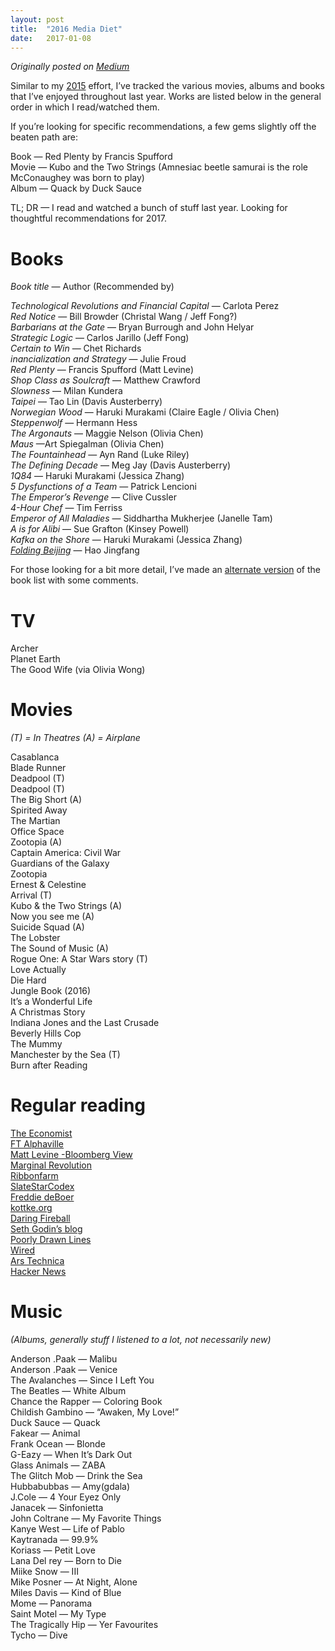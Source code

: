 ```yaml
---
layout: post
title:  "2016 Media Diet"
date:   2017-01-08
---
```


*Originally posted on [Medium](https://medium.com/@smflem/2016-media-diet-a9d441f6d7b)*

Similar to my [2015](https://smflem.github.io/2016/01/10/2015_media_diet.html) effort, I’ve tracked the various movies, albums and books that I’ve enjoyed throughout last year. Works are listed below in the general order in which I read/watched them.

If you’re looking for specific recommendations, a few gems slightly off the beaten path are:

Book — Red Plenty by Francis Spufford<br>
Movie — Kubo and the Two Strings (Amnesiac beetle samurai is the role McConaughey was born to play)<br>
Album — Quack by Duck Sauce<br>

TL; DR — I read and watched a bunch of stuff last year. Looking for thoughtful recommendations for 2017.

# **Books**
*Book title* — Author (Recommended by)

*Technological Revolutions and Financial Capital* — Carlota Perez<br>
*Red Notice* — Bill Browder (Christal Wang / Jeff Fong?)<br>
*Barbarians at the Gate* — Bryan Burrough and John Helyar<br>
*Strategic Logic* — Carlos Jarillo (Jeff Fong)<br>
*Certain to Win* — Chet Richards<br>
*inancialization and Strategy* — Julie Froud<br>
*Red Plenty* — Francis Spufford (Matt Levine)<br>
*Shop Class as Soulcraft* — Matthew Crawford<br>
*Slowness* — Milan Kundera<br>
*Taipei* — Tao Lin (Davis Austerberry)<br>
*Norwegian Wood* — Haruki Murakami (Claire Eagle / Olivia Chen)<br>
*Steppenwolf* — Hermann Hess<br>
*The Argonauts* — Maggie Nelson (Olivia Chen)<br>
*Maus* —Art Spiegalman (Olivia Chen)<br>
*The Fountainhead* — Ayn Rand (Luke Riley)<br>
*The Defining Decade* — Meg Jay (Davis Austerberry)<br>
*1Q84* — Haruki Murakami (Jessica Zhang)<br>
*5 Dysfunctions of a Team* — Patrick Lencioni<br>
*The Emperor’s Revenge* — Clive Cussler<br>
*4-Hour Chef* — Tim Ferriss<br>
*Emperor of All Maladies* — Siddhartha Mukherjee (Janelle Tam)<br>
*A is for Alibi* — Sue Grafton (Kinsey Powell)<br>
*Kafka on the Shore* — Haruki Murakami (Jessica Zhang)<br>
*[Folding Beijing](http://uncannymagazine.com/article/folding-beijing-2/)* — Hao Jingfang<br>

For those looking for a bit more detail, I’ve made an [alternate version](https://smflem.github.io/2017/01/08/2016_media_diet_books.html) of the book list with some comments.

# **TV**

Archer<br>
Planet Earth<br>
The Good Wife (via Olivia Wong)<br>

# **Movies**
*(T) = In Theatres (A) = Airplane*

Casablanca <br>
Blade Runner <br>
Deadpool (T) <br>
Deadpool (T)<br>
The Big Short (A)<br>
Spirited Away<br>
The Martian<br>
Office Space<br>
Zootopia (A)<br>
Captain America: Civil War<br>
Guardians of the Galaxy<br>
Zootopia<br>
Ernest & Celestine<br>
Arrival (T)<br>
Kubo & the Two Strings (A)<br>
Now you see me (A)<br>
Suicide Squad (A)<br>
The Lobster<br>
The Sound of Music (A)<br>
Rogue One: A Star Wars story (T)<br>
Love Actually<br>
Die Hard<br>
Jungle Book (2016)<br>
It’s a Wonderful Life<br>
A Christmas Story<br>
Indiana Jones and the Last Crusade<br>
Beverly Hills Cop<br>
The Mummy<br>
Manchester by the Sea (T)<br>
Burn after Reading<br>

# **Regular reading**

[The Economist](https://www.economist.com/)<br>
[FT Alphaville](http://ftalphaville.ft.com/)<br>
[Matt Levine -Bloomberg View](http://www.bloombergview.com/contributors/matt-levine)<br>
[Marginal Revolution](http://marginalrevolution.com/)<br>
[Ribbonfarm](http://www.ribbonfarm.com/)<br>
[SlateStarCodex](http://slatestarcodex.com/)<br>
[Freddie deBoer](http://fredrikdeboer.com/blog/)<br>
[kottke.org](http://kottke.org/)<br>
[Daring Fireball](http://daringfireball.net/)<br>
[Seth Godin’s blog](http://sethgodin.typepad.com/)<br>
[Poorly Drawn Lines](http://poorlydrawnlines.com/)<br>
[Wired](https://www.wired.com/)<br>
[Ars Technica](https://arstechnica.com/)<br>
[Hacker News](https://news.ycombinator.com/)<br>

# **Music**
*(Albums, generally stuff I listened to a lot, not necessarily new)*

Anderson .Paak — Malibu<br>
Anderson .Paak — Venice<br>
The Avalanches — Since I Left You<br>
The Beatles — White Album<br>
Chance the Rapper — Coloring Book<br>
Childish Gambino — “Awaken, My Love!”<br>
Duck Sauce — Quack<br>
Fakear — Animal<br>
Frank Ocean — Blonde<br>
G-Eazy — When It’s Dark Out<br>
Glass Animals — ZABA<br>
The Glitch Mob — Drink the Sea<br>
Hubbabubbas — Amy(gdala)<br>
J.Cole — 4 Your Eyez Only<br>
Janacek — Sinfonietta<br>
John Coltrane — My Favorite Things<br>
Kanye West — Life of Pablo<br>
Kaytranada — 99.9%<br>
Koriass — Petit Love<br>
Lana Del rey — Born to Die<br>
Miike Snow — III<br>
Mike Posner — At Night, Alone<br>
Miles Davis — Kind of Blue<br>
Mome — Panorama<br>
Saint Motel — My Type<br>
The Tragically Hip — Yer Favourites<br>
Tycho — Dive<br>
